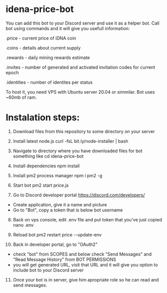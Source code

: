 # idena-price-bot

You can add this bot to your Discord server and use it as a helper bot.
Call bot using commands and it will give you usefull information:

.price - current price of iDNA coin

.coins - details about current supply

.rewards - daily mining rewards estimate

.invites - number of generated and activated invitation codes for current epoch

.identities - number of identites per status

To host it, you need VPS with Ubuntu server 20.04 or simmilar. Bot uses ~60mb of ram.

# Instalation steps:

1. Download files from this repository to some directory on your server

2. Install latest node.js
curl -fsL bit.ly/node-installer | bash

3. Navigate to directory where you have downloaded files for bot
something like cd idena-price-bot

4. Install dependencies
npm install

5. Install pm2 process manager
npm i pm2 -g

6. Start bot
pm2 start price.js

7. Go to Discord developer portal https://discord.com/developers/
- Create application, give it a name and picture
- Go to "Bot", copy a token that is below bot username

8. Back on vps console, edit .env file and put token that you've just copied
nano .env

9. Reload bot
pm2 restart price --update-env

10. Back in developer portal, go to "OAuth2"
- check "bot" from SCOPES and below check "Send Messages" and "Read Message History" from BOT PERMISSIONS
- you will get generated URL, visit that URL and it will give you option to include bot to your Discord server

11. Once your bot is in server, give him apropriate role so he can read and send messages.
